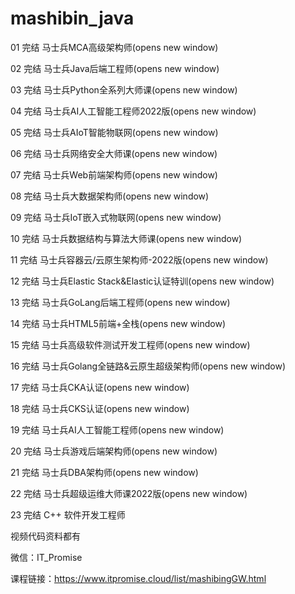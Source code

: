 # mashibin_java
01 完结 马士兵MCA高级架构师(opens new window)

02 完结 马士兵Java后端工程师(opens new window)

03 完结 马士兵Python全系列大师课(opens new window)

04 完结 马士兵AI人工智能工程师2022版(opens new window)

05 完结 马士兵AIoT智能物联网(opens new window)

06 完结 马士兵网络安全大师课(opens new window)

07 完结 马士兵Web前端架构师(opens new window)

08 完结 马士兵大数据架构师(opens new window)

09 完结 马士兵IoT嵌入式物联网(opens new window)

10 完结 马士兵数据结构与算法大师课(opens new window)

11 完结 马士兵容器云/云原生架构师-2022版(opens new window)

12 完结 马士兵Elastic Stack&Elastic认证特训(opens new window)

13 完结 马士兵GoLang后端工程师(opens new window)

14 完结 马士兵HTML5前端+全栈(opens new window)

15 完结 马士兵高级软件测试开发工程师(opens new window)

16 完结 马士兵Golang全链路&云原生超级架构师(opens new window)

17 完结 马士兵CKA认证(opens new window)

18 完结 马士兵CKS认证(opens new window)

19 完结 马士兵AI人工智能工程师(opens new window)

20 完结 马士兵游戏后端架构师(opens new window)

21 完结 马士兵DBA架构师(opens new window)

22 完结 马士兵超级运维大师课2022版(opens new window)

23 完结 C++ 软件开发工程师

视频代码资料都有

微信：IT_Promise

课程链接：https://www.itpromise.cloud/list/mashibingGW.html
